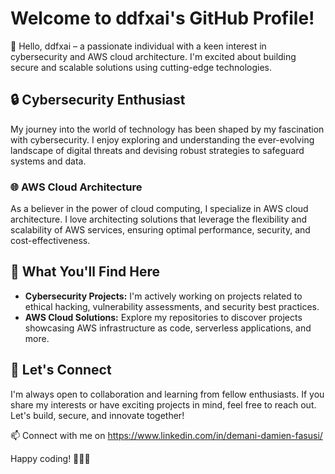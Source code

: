 # Welcome to ddfxai's GitHub Profile!

👋 Hello, ddfxai – a passionate individual with a keen interest in cybersecurity and AWS cloud architecture. I'm excited about building secure and scalable solutions using cutting-edge technologies.

## 🔒 Cybersecurity Enthusiast
My journey into the world of technology has been shaped by my fascination with cybersecurity. I enjoy exploring and understanding the ever-evolving landscape of digital threats and devising robust strategies to safeguard systems and data.

### 🌐 AWS Cloud Architecture
As a believer in the power of cloud computing, I specialize in AWS cloud architecture. I love architecting solutions that leverage the flexibility and scalability of AWS services, ensuring optimal performance, security, and cost-effectiveness.

## 🚀 What You'll Find Here
- **Cybersecurity Projects:** I'm actively working on projects related to ethical hacking, vulnerability assessments, and security best practices.
- **AWS Cloud Solutions:** Explore my repositories to discover projects showcasing AWS infrastructure as code, serverless applications, and more.

## 🤝 Let's Connect
I'm always open to collaboration and learning from fellow enthusiasts. If you share my interests or have exciting projects in mind, feel free to reach out. Let's build, secure, and innovate together!

📫 Connect with me on https://www.linkedin.com/in/demani-damien-fasusi/

Happy coding! 👨‍💻🔐
